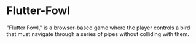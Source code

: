 # Flutter-Fowl
"Flutter Fowl," is a browser-based game where the player controls a bird that must navigate through a series of pipes without colliding with them.
